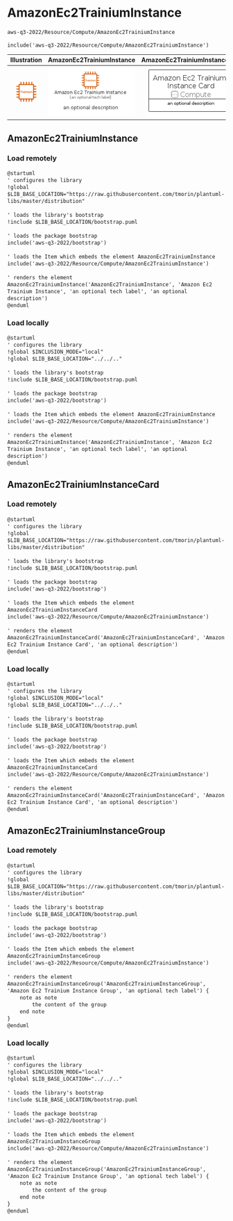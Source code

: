 # AmazonEc2TrainiumInstance


```text
aws-q3-2022/Resource/Compute/AmazonEc2TrainiumInstance
```

```text
include('aws-q3-2022/Resource/Compute/AmazonEc2TrainiumInstance')
```



| Illustration | AmazonEc2TrainiumInstance | AmazonEc2TrainiumInstanceCard | AmazonEc2TrainiumInstanceGroup |
| :---: | :---: | :---: | :---: |
| ![illustration for Illustration](../../../aws-q3-2022/Resource/Compute/AmazonEc2TrainiumInstance.png) | ![illustration for AmazonEc2TrainiumInstance](../../../aws-q3-2022/Resource/Compute/AmazonEc2TrainiumInstance.Local.png) | ![illustration for AmazonEc2TrainiumInstanceCard](../../../aws-q3-2022/Resource/Compute/AmazonEc2TrainiumInstanceCard.Local.png) | ![illustration for AmazonEc2TrainiumInstanceGroup](../../../aws-q3-2022/Resource/Compute/AmazonEc2TrainiumInstanceGroup.Local.png) |




## AmazonEc2TrainiumInstance

### Load remotely
```plantuml
@startuml
' configures the library
!global $LIB_BASE_LOCATION="https://raw.githubusercontent.com/tmorin/plantuml-libs/master/distribution"

' loads the library's bootstrap
!include $LIB_BASE_LOCATION/bootstrap.puml

' loads the package bootstrap
include('aws-q3-2022/bootstrap')

' loads the Item which embeds the element AmazonEc2TrainiumInstance
include('aws-q3-2022/Resource/Compute/AmazonEc2TrainiumInstance')

' renders the element
AmazonEc2TrainiumInstance('AmazonEc2TrainiumInstance', 'Amazon Ec2 Trainium Instance', 'an optional tech label', 'an optional description')
@enduml
```

### Load locally
```plantuml
@startuml
' configures the library
!global $INCLUSION_MODE="local"
!global $LIB_BASE_LOCATION="../../.."

' loads the library's bootstrap
!include $LIB_BASE_LOCATION/bootstrap.puml

' loads the package bootstrap
include('aws-q3-2022/bootstrap')

' loads the Item which embeds the element AmazonEc2TrainiumInstance
include('aws-q3-2022/Resource/Compute/AmazonEc2TrainiumInstance')

' renders the element
AmazonEc2TrainiumInstance('AmazonEc2TrainiumInstance', 'Amazon Ec2 Trainium Instance', 'an optional tech label', 'an optional description')
@enduml
```

## AmazonEc2TrainiumInstanceCard

### Load remotely
```plantuml
@startuml
' configures the library
!global $LIB_BASE_LOCATION="https://raw.githubusercontent.com/tmorin/plantuml-libs/master/distribution"

' loads the library's bootstrap
!include $LIB_BASE_LOCATION/bootstrap.puml

' loads the package bootstrap
include('aws-q3-2022/bootstrap')

' loads the Item which embeds the element AmazonEc2TrainiumInstanceCard
include('aws-q3-2022/Resource/Compute/AmazonEc2TrainiumInstance')

' renders the element
AmazonEc2TrainiumInstanceCard('AmazonEc2TrainiumInstanceCard', 'Amazon Ec2 Trainium Instance Card', 'an optional description')
@enduml
```

### Load locally
```plantuml
@startuml
' configures the library
!global $INCLUSION_MODE="local"
!global $LIB_BASE_LOCATION="../../.."

' loads the library's bootstrap
!include $LIB_BASE_LOCATION/bootstrap.puml

' loads the package bootstrap
include('aws-q3-2022/bootstrap')

' loads the Item which embeds the element AmazonEc2TrainiumInstanceCard
include('aws-q3-2022/Resource/Compute/AmazonEc2TrainiumInstance')

' renders the element
AmazonEc2TrainiumInstanceCard('AmazonEc2TrainiumInstanceCard', 'Amazon Ec2 Trainium Instance Card', 'an optional description')
@enduml
```

## AmazonEc2TrainiumInstanceGroup

### Load remotely
```plantuml
@startuml
' configures the library
!global $LIB_BASE_LOCATION="https://raw.githubusercontent.com/tmorin/plantuml-libs/master/distribution"

' loads the library's bootstrap
!include $LIB_BASE_LOCATION/bootstrap.puml

' loads the package bootstrap
include('aws-q3-2022/bootstrap')

' loads the Item which embeds the element AmazonEc2TrainiumInstanceGroup
include('aws-q3-2022/Resource/Compute/AmazonEc2TrainiumInstance')

' renders the element
AmazonEc2TrainiumInstanceGroup('AmazonEc2TrainiumInstanceGroup', 'Amazon Ec2 Trainium Instance Group', 'an optional tech label') {
    note as note
        the content of the group
    end note
}
@enduml
```

### Load locally
```plantuml
@startuml
' configures the library
!global $INCLUSION_MODE="local"
!global $LIB_BASE_LOCATION="../../.."

' loads the library's bootstrap
!include $LIB_BASE_LOCATION/bootstrap.puml

' loads the package bootstrap
include('aws-q3-2022/bootstrap')

' loads the Item which embeds the element AmazonEc2TrainiumInstanceGroup
include('aws-q3-2022/Resource/Compute/AmazonEc2TrainiumInstance')

' renders the element
AmazonEc2TrainiumInstanceGroup('AmazonEc2TrainiumInstanceGroup', 'Amazon Ec2 Trainium Instance Group', 'an optional tech label') {
    note as note
        the content of the group
    end note
}
@enduml
```

